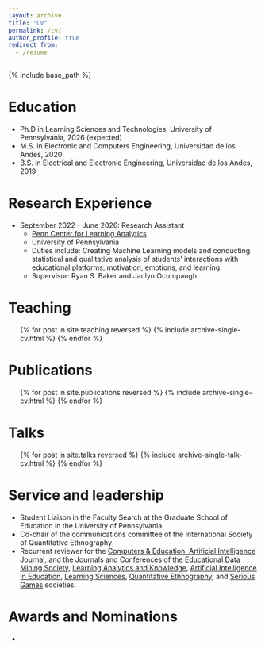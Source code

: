 ```yaml
---
layout: archive
title: "CV"
permalink: /cv/
author_profile: true
redirect_from:
  - /resume
---
```


{% include base_path %}

Education
======
* Ph.D in Learning Sciences and Technologies, University of Pennsylvania, 2026 (expected)
* M.S. in Electronic and Computers Engineering, Universidad de los Andes, 2020
* B.S. in Electrical and Electronic Engineering, Universidad de los Andes, 2019

Research Experience
======
* September 2022 - June 2026: Research Assistant
  * [Penn Center for Learning Analytics](https://learninganalytics.upenn.edu/)
  * University of Pennsylvania
  * Duties include: Creating Machine Learning models and conducting statistical and qualitative analysis of students' interactions with educational platforms, motivation, emotions, and learning.
  * Supervisor: Ryan S. Baker and Jaclyn Ocumpaugh
 
Teaching
======
  <ul>{% for post in site.teaching reversed %}
    {% include archive-single-cv.html %}
  {% endfor %}</ul>

Publications
======
  <ul>{% for post in site.publications reversed %}
    {% include archive-single-cv.html %}
  {% endfor %}</ul>
  
Talks
======
  <ul>{% for post in site.talks reversed %}
    {% include archive-single-talk-cv.html  %}
  {% endfor %}</ul>
  
Service and leadership
======
* Student Liaison in the Faculty Search at the Graduate School of Education in the University of Pennsylvania
* Co-chair of the communications committee of the International Society of Quantitative Ethnography
* Recurrent reviewer for the [Computers & Education: Artificial Intelligence Journal](https://www.sciencedirect.com/journal/computers-and-education-artificial-intelligence), and the Journals and Conferences of the [Educational Data Mining Society](https://educationaldatamining.org/), [Learning Analytics and Knowledge](https://www.solaresearch.org/), [Artificial Intelligence in Education](https://iaied.org/), [Learning Sciences](https://www.isls.org/), [Quantitative Ethnography](https://www.qesoc.org/), and [Serious Games](https://seriousgamessociety.org/) societies.

Awards and Nominations
======
* 
